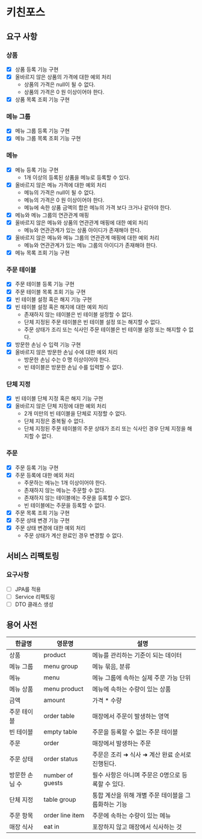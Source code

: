 # 키친포스

## 요구 사항
### 상품

-[x] 상품 등록 기능 구현
-[x] 올바르지 않은 상품의 가격에 대한 예외 처리
    * 상품의 가격은 null이 될 수 없다.
    * 상품의 가격은 0 원 이상이어야 한다.
-[x] 상품 목록 조회 기능 구현

### 메뉴 그룹

-[x] 메뉴 그룹 등록 기능 구현
-[x] 메뉴 그룹 목록 조회 기능 구현

### 메뉴

-[x] 메뉴 등록 기능 구현
    * 1개 이상의 등록된 상품을 메뉴로 등록할 수 있다.
-[x] 올바르지 않은 메뉴 가격에 대한 예외 처리
    * 메뉴의 가격은 null이 될 수 없다.
    * 메뉴의 가격은 0 원 이상이어야 한다.
    * 메뉴에 속한 상품 금액의 합은 메뉴의 가격 보다 크거나 같아야 한다.
-[x] 메뉴와 메뉴 그룹의 연관관계 매핑
-[x] 올바르지 않은 메뉴와 상품의 연관관계 매핑에 대한 예외 처리
    * 메뉴와 연관관계가 있는 상품 아이디가 존재해야 한다. 
-[x] 올바르지 않은 메뉴와 메뉴 그룹의 연관관계 매핑에 대한 예외 처리
    * 메뉴와 연관관계가 있는 메뉴 그룹의 아이디가 존재해야 한다. 
-[x] 메뉴 목록 조회 기능 구현

### 주문 테이블

-[x] 주문 테이블 등록 기능 구현
-[x] 주문 테이블 목록 조회 기능 구현
-[x] 빈 테이블 설정 혹은 해지 기능 구현
-[x] 빈 테이블 설정 혹은 해지에 대한 예외 처리
    * 존재하지 않는 테이블은 빈 테이블 설정할 수 없다.
    * 단체 지정된 주문 테이블은 빈 테이블 설정 또는 해지할 수 없다.
    * 주문 상태가 조리 또는 식사인 주문 테이블은 빈 테이블 설정 또는 해지할 수 없다.
-[x] 방문한 손님 수 입력 기능 구현
-[x] 올바르지 않은 방문한 손님 수에 대한 예외 처리
    * 방문한 손님 수는 0 명 이상이어야 한다.
    * 빈 테이블은 방문한 손님 수를 입력할 수 없다.

### 단체 지정

-[x] 빈 테이블 단체 지정 혹은 해지 기능 구현
-[x] 올바르지 않은 단체 지정에 대한 예외 처리
    * 2개 미만의 빈 테이블을 단체로 지정할 수 없다.
    * 단체 지정은 중복될 수 없다.
    * 단체 지정된 주문 테이블의 주문 상태가 조리 또는 식사인 경우 단체 지정을 해지할 수 없다.

### 주문

-[x] 주문 등록 기능 구현
-[x] 주문 등록에 대한 예외 처리
    * 주문하는 메뉴는 1개 이상이어야 한다.
    * 존재하지 않는 메뉴는 주문할 수 없다.
    * 존재하지 않는 테이블에는 주문을 등록할 수 없다.
    * 빈 테이블에는 주문을 등록할 수 없다.
-[x] 주문 목록 조회 기능 구현
-[x] 주문 상태 변경 기능 구현
-[x] 주문 상태 변경에 대한 예외 처리
    * 주문 상태가 계산 완료인 경우 변경할 수 없다.
    
## 서비스 리팩토링

### 요구사항
-[ ] JPA를 적용
-[ ] Service 리팩토링
-[ ] DTO 클래스 생성

## 용어 사전

| 한글명 | 영문명 | 설명 |
| --- | --- | --- |
| 상품 | product | 메뉴를 관리하는 기준이 되는 데이터 |
| 메뉴 그룹 | menu group | 메뉴 묶음, 분류 |
| 메뉴 | menu | 메뉴 그룹에 속하는 실제 주문 가능 단위 |
| 메뉴 상품 | menu product | 메뉴에 속하는 수량이 있는 상품 |
| 금액 | amount | 가격 * 수량 |
| 주문 테이블 | order table | 매장에서 주문이 발생하는 영역 |
| 빈 테이블 | empty table | 주문을 등록할 수 없는 주문 테이블 |
| 주문 | order | 매장에서 발생하는 주문 |
| 주문 상태 | order status | 주문은 조리 ➜ 식사 ➜ 계산 완료 순서로 진행된다. |
| 방문한 손님 수 | number of guests | 필수 사항은 아니며 주문은 0명으로 등록할 수 있다. |
| 단체 지정 | table group | 통합 계산을 위해 개별 주문 테이블을 그룹화하는 기능 |
| 주문 항목 | order line item | 주문에 속하는 수량이 있는 메뉴 |
| 매장 식사 | eat in | 포장하지 않고 매장에서 식사하는 것 |
